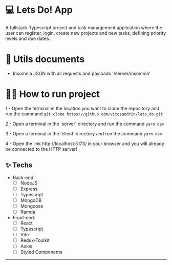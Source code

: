 # 💻 Lets Do! App
A fullstack Typescript project and task management application where the user can register, login, create new projects and new tasks, defining priority levels and due dates.

# 📜 Utils documents
* Insomnia JSON with all requests and payloads '/server/insomnia'

# 🤹‍♀️ How to run project
1 - Open the terminal in the location you want to clone the repository and run the command `git clone https://github.com/vitosandrin/lets_do.git`

2 - Open a terminal in the 'server' directory and run the command `yarn dev`

3 - Open a terminal in the 'client' directory and run the command `yarn dev`

4 - Open the link http://localhost:5173/ in your browser and you will already be connected to the HTTP server!

## ✨ Techs
  * Back-end:
    -  [ ] NodeJS
    -  [ ] Express
    -  [ ] Typescript
    -  [ ] MongoDB
    -  [ ] Mongoose
    -  [ ] Ramda
  * Front-end:
    -  [ ] React
    -  [ ] Typescript
    -  [ ] Vite
    -  [ ] Redux-Toolkit
    -  [ ] Axios
    -  [ ] Styled Components
    
<hr />

    
